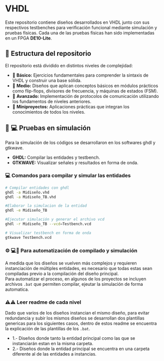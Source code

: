 # VHDL
Este repositorio contiene diseños desarrollados en VHDL junto con sus respectivos testbenches para verificación funcional mediante simulación y pruebas físicas. Cada una de las pruebas físicas han sido implementadas en un FPGA **DE10-Lite**.

## 📁 Estructura del repositorio

El repositorio está dividido en distintos niveles de complejidad:

- 📂 **Básico:** Ejercicios fundamentales para comprender la sintaxis de VHDL y construir una base sólida.
- 📂 **Medio:** Diseños que aplican conceptos básicos en módulos prácticos como flip-flops, divisores de frecuencia, y máquinas de estados (FSM).
- 📂 **Avanzado:** Implementación de protocolos de comunicación utilizando los fundamentos de niveles anteriores.
- 📂 **Miniproyectos:** Aplicaciones prácticas que integran los conocimientos de todos los niveles.


## 🧪 💻 Pruebas en simulación
Para la simulación de los códigos se desarrollaron en los softwares ghdl y gtkwave.
- **GHDL:** Compilar las entidades y testbench.
- **GTKWAVE:** Visualizar señales y resultados en forma de onda.

### 💻 Comandos para compilar y simular las entidades 

```bash
# Compilar entidades con ghdl
ghdl -a Midiseño.vhd
ghdl -a Midiseño_TB.vhd

#Elaborar la simulacion de la entidad
ghdl -e Midiseño_TB

#Ejecutar simulación y generar el archivo vcd 
ghdl -r Midiseño_TB --vcd=Testbench.vcd

# Visualizar testbench en forma de onda
gtkwave Testbench.vcd 

```
### ⚙️ 💻🧪 Para automatización de compilado y simulación
A medida que los diseños se vuelven más complejos y requieren instanciación de múltiples entidades, es necesario que todas estas sean compiladas previo a la compilación del diseño principal.<br>
Para automatizar el proceso, en algunos de los proyectos se incluyen archivos `.bat` que permiten compilar, ejeutar la simulación de forma automatica.<br>

### ⚠️⚠️ Leer readme de cada nivel
Dado que varios de los diseños instancian el mismo diseño, para evitar redundancia y subir los mismos diseños se desarrollan dos plantillas genericas para los siguientes casos, dentro de estos readme se encuentra la explicación de las plantillas de los `.bat`.

+ 1.- Diseños donde tanto la entidad principal como las que se instanciarán estan en la misma carpeta.
+ 2.- Diseños donde la entidad principal se encuentra en una carpeta diferente al de las entidades a instancias.
